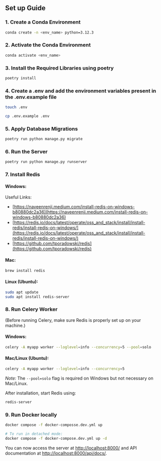 ## Set up Guide

### 1. Create a Conda Environment

```bash
conda create -n <env_name> python=3.12.3
```

### 2. Activate the Conda Environment

```bash
conda activate <env_name>
```

### 3. Install the Required Libraries using poetry

```bash
poetry install
```

### 4. Create a .env and add the environment variables present in the .env.example file

```bash
touch .env
```

```bash
cp .env.example .env
```

### 5. Apply Database Migrations

```bash
poetry run python manage.py migrate
```

### 6. Run the Server

```bash
poetry run python manage.py runserver
```

### 7. Install Redis

#### Windows:
Useful Links: 
  - [https://naveenrenji.medium.com/install-redis-on-windows-b80880dc2a36](https://naveenrenji.medium.com/install-redis-on-windows-b80880dc2a36)
  - [https://redis.io/docs/latest/operate/oss_and_stack/install/install-redis/install-redis-on-windows/](https://redis.io/docs/latest/operate/oss_and_stack/install/install-redis/install-redis-on-windows/)
  - [https://github.com/tporadowski/redis](https://github.com/tporadowski/redis)

#### Mac:
```bash
brew install redis
```

#### Linux (Ubuntu):
```bash
sudo apt update
sudo apt install redis-server
```

### 8. Run Celery Worker

(Before running Celery, make sure Redis is properly set up on your machine.)

#### Windows:

```bash
celery -A myapp worker --loglevel=info --concurrency=5 --pool=solo
```

#### Mac/Linux (Ubuntu):

```bash
celery -A myapp worker --loglevel=info --concurrency=5
```

*Note:* The `--pool=solo` flag is required on Windows but not necessary on Mac/Linux.

After installation, start Redis using:
```bash
redis-server
```

### 9. Run Docker locally

```bash
docker compose -f docker-composse.dev.yml up

# To run in detached mode:
docker compose -f docker-compose.dev.yml up -d
```

You can now access the server at [http://localhost:8000/](http://localhost:8000/) and API documentation at [http://localhost:8000/api/docs/](http://localhost:8000/api/docs/).
